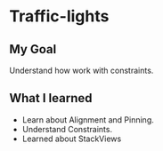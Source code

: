 # Traffic-lights

## My Goal

Understand how work with constraints.

## What I learned

* Learn about Alignment and Pinning.
* Understand Constraints.
* Learned about StackViews
